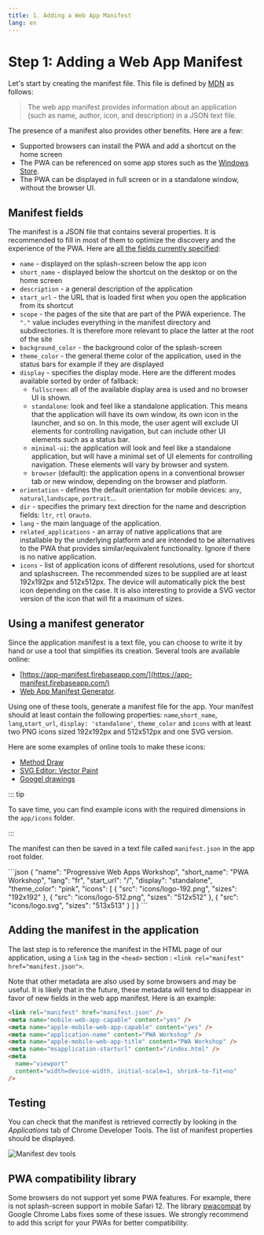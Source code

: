 ```yaml
---
title: 1. Adding a Web App Manifest
lang: en
---
```


# Step 1: Adding a Web App Manifest

Let's start by creating the manifest file. This file is defined by [MDN](https://developer.mozilla.org/en-US/docs/Web/Manifest) as follows:

> The web app manifest provides information about an application (such as name, author, icon, and description) in a JSON text file.

The presence of a manifest also provides other benefits. Here are a few:

- Supported browsers can install the PWA and add a shortcut on the home screen
- The PWA can be referenced on some app stores such as the [Windows Store](https://docs.microsoft.com/en-us/microsoft-edge/progressive-web-apps).
- The PWA can be displayed in full screen or in a standalone window, without the browser UI.

## Manifest fields

The manifest is a JSON file that contains several properties. It is recommended to fill in most of them to optimize the discovery and the experience of the PWA. Here are [all the fields currently specified](https://developer.mozilla.org/en/docs/Web/Manifest):

- `name` - displayed on the splash-screen below the app icon
- `short_name` - displayed below the shortcut on the desktop or on the home screen
- `description` - a general description of the application
- `start_url` - the URL that is loaded first when you open the application from its shortcut
- `scope` - the pages of the site that are part of the PWA experience. The `"."` value includes everything in the manifest directory and subdirectories. It is therefore more relevant to place the latter at the root of the site
- `background_color` - the background color of the splash-screen
- `theme_color` - the general theme color of the application, used in the status bars for example if they are displayed
- `display` - specifies the display mode. Here are the different modes available sorted by order of fallback:
  - `fullscreen`: all of the available display area is used and no browser UI is shown.
  - `standalone`: look and feel like a standalone application. This means that the application will have its own window, its own icon in the launcher, and so on. In this mode, the user agent will exclude UI elements for controlling navigation, but can include other UI elements such as a status bar.
  - `minimal-ui`: the application will look and feel like a standalone application, but will have a minimal set of UI elements for controlling navigation. These elements will vary by browser and system.
  - `browser` (default): the application opens in a conventional browser tab or new window, depending on the browser and platform.
- `orientation` - defines the default orientation for mobile devices: `any`, `natural`,`landscape`, `portrait`...
- `dir` - specifies the primary text direction for the name and description fields: `ltr`, `rtl` or`auto`.
- `lang` - the main language of the application.
- `related_applications` - an array of native applications that are installable by the underlying platform and are intended to be alternatives to the PWA that provides similar/equivalent functionality. Ignore if there is no native application.
- `icons` - list of application icons of different resolutions, used for shortcut and splashscreen. The recommended sizes to be supplied are at least 192x192px and 512x512px. The device will automatically pick the best icon depending on the case. It is also interesting to provide a SVG vector version of the icon that will fit a maximum of sizes.

## Using a manifest generator

Since the application manifest is a text file, you can choose to write it by hand or use a tool that simplifies its creation. Several tools are available online:

- [https://app-manifest.firebaseapp.com/](https://app-manifest.firebaseapp.com/)
- [Web App Manifest Generator](https://tomitm.github.io/appmanifest/).

Using one of these tools, generate a manifest file for the app. Your manifest should at least contain the following properties: `name`,`short_name`, `lang`,`start_url`, `display: 'standalone'`, `theme_color` and `icons` with at least two PNG icons sized 192x192px and 512x512px and one SVG version.

Here are some examples of online tools to make these icons:

- [Method Draw](https://editor.method.ac/)
- [SVG Editor: Vector Paint](http://vectorpaint.yaks.co.nz/)
- [Googel drawings](https://docs.google.com/drawings/)

::: tip

To save time, you can find example icons with the required dimensions in the `app/icons` folder.

:::

The manifest can then be saved in a text file called `manifest.json` in the app root folder.

<Solution />
```json
{
  "name": "Progressive Web Apps Workshop",
  "short_name": "PWA Workshop",
  "lang": "fr",
  "start_url": "/",
  "display": "standalone",
  "theme_color": "pink",
  "icons": [
    {
      "src": "icons/logo-192.png",
      "sizes": "192x192"
    },
    {
      "src": "icons/logo-512.png",
      "sizes": "512x512"
    },
    {
      "src": "icons/logo.svg",
      "sizes": "513x513"
    }
  ]
}
```

## Adding the manifest in the application

The last step is to reference the manifest in the HTML page of our application, using a `link` tag in the `<head>` section : `<link rel="manifest" href="manifest.json">`.

Note that other metadata are also used by some browsers and may be useful. It is likely that in the future, these metadata will tend to disappear in favor of new fields in the web app manifest. Here is an example:

```html
<link rel="manifest" href="manifest.json" />
<meta name="mobile-web-app-capable" content="yes" />
<meta name="apple-mobile-web-app-capable" content="yes" />
<meta name="application-name" content="PWA Workshop" />
<meta name="apple-mobile-web-app-title" content="PWA Workshop" />
<meta name="msapplication-starturl" content="/index.html" />
<meta
  name="viewport"
  content="width=device-width, initial-scale=1, shrink-to-fit=no"
/>
```

## Testing

You can check that the manifest is retrieved correctly by looking in the _Applications_ tab of Chrome Developer Tools. The list of manifest properties should be displayed.

![Manifest dev tools](./readme_assets/manifest_dev_tools.png)

## PWA compatibility library

Some browsers do not support yet some PWA features. For example, there is not splash-screen support in mobile Safari 12. The library
[pwacompat](https://github.com/GoogleChromeLabs/pwacompat) by Google Chrome Labs fixes some of these issues. We strongly recommend to add this script for your PWAs for better compatibility.
